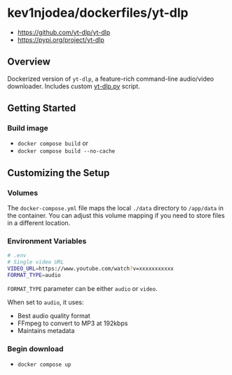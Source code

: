 # kev1njodea/dockerfiles/yt-dlp

- https://github.com/yt-dlp/yt-dlp
- https://pypi.org/project/yt-dlp

## Overview

Dockerized version of `yt-dlp`, a feature-rich command-line audio/video downloader. Includes custom [yt-dlp.py](files/yt-dlp.py) script.

## Getting Started

### Build image

- `docker compose build`
or
- `docker compose build --no-cache`

## Customizing the Setup

### Volumes

The `docker-compose.yml` file maps the local `./data` directory to `/app/data` in the container.
You can adjust this volume mapping if you need to store files in a different location.

### Environment Variables

```bash
# .env
# Single video URL
VIDEO_URL=https://www.youtube.com/watch?v=xxxxxxxxxxx
FORMAT_TYPE=audio
```

`FORMAT_TYPE` parameter can be either `audio` or `video`.

When set to `audio`, it uses:

- Best audio quality format
- FFmpeg to convert to MP3 at 192kbps
- Maintains metadata

### Begin download

- `docker compose up`
